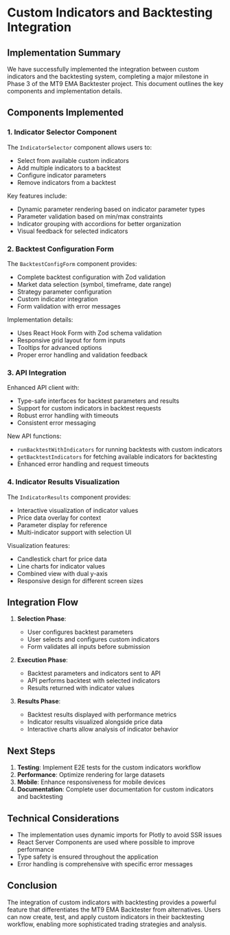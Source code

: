 # Custom Indicators and Backtesting Integration

## Implementation Summary

We have successfully implemented the integration between custom indicators and the backtesting system, completing a major milestone in Phase 3 of the MT9 EMA Backtester project. This document outlines the key components and implementation details.

## Components Implemented

### 1. Indicator Selector Component

The `IndicatorSelector` component allows users to:
- Select from available custom indicators
- Add multiple indicators to a backtest
- Configure indicator parameters
- Remove indicators from a backtest

Key features include:
- Dynamic parameter rendering based on indicator parameter types
- Parameter validation based on min/max constraints
- Indicator grouping with accordions for better organization
- Visual feedback for selected indicators

### 2. Backtest Configuration Form

The `BacktestConfigForm` component provides:
- Complete backtest configuration with Zod validation
- Market data selection (symbol, timeframe, date range)
- Strategy parameter configuration
- Custom indicator integration
- Form validation with error messages

Implementation details:
- Uses React Hook Form with Zod schema validation
- Responsive grid layout for form inputs
- Tooltips for advanced options
- Proper error handling and validation feedback

### 3. API Integration

Enhanced API client with:
- Type-safe interfaces for backtest parameters and results
- Support for custom indicators in backtest requests
- Robust error handling with timeouts
- Consistent error messaging

New API functions:
- `runBacktestWithIndicators` for running backtests with custom indicators
- `getBacktestIndicators` for fetching available indicators for backtesting
- Enhanced error handling and request timeouts

### 4. Indicator Results Visualization

The `IndicatorResults` component provides:
- Interactive visualization of indicator values
- Price data overlay for context
- Parameter display for reference
- Multi-indicator support with selection UI

Visualization features:
- Candlestick chart for price data
- Line charts for indicator values
- Combined view with dual y-axis
- Responsive design for different screen sizes

## Integration Flow

1. **Selection Phase**:
   - User configures backtest parameters
   - User selects and configures custom indicators
   - Form validates all inputs before submission

2. **Execution Phase**:
   - Backtest parameters and indicators sent to API
   - API performs backtest with selected indicators
   - Results returned with indicator values

3. **Results Phase**:
   - Backtest results displayed with performance metrics
   - Indicator results visualized alongside price data
   - Interactive charts allow analysis of indicator behavior

## Next Steps

1. **Testing**: Implement E2E tests for the custom indicators workflow
2. **Performance**: Optimize rendering for large datasets
3. **Mobile**: Enhance responsiveness for mobile devices
4. **Documentation**: Complete user documentation for custom indicators and backtesting

## Technical Considerations

- The implementation uses dynamic imports for Plotly to avoid SSR issues
- React Server Components are used where possible to improve performance
- Type safety is ensured throughout the application
- Error handling is comprehensive with specific error messages

## Conclusion

The integration of custom indicators with backtesting provides a powerful feature that differentiates the MT9 EMA Backtester from alternatives. Users can now create, test, and apply custom indicators in their backtesting workflow, enabling more sophisticated trading strategies and analysis. 